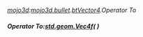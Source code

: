 _[mojo3d](../../modules/mojo3d/mojo3d-module.md):[mojo3d.bullet](../../modules/mojo3d/mojo3d-bullet.md).[btVector4](../../modules/mojo3d/mojo3d-bullet-btvector4_ext.md).Operator To_
##### Operator To:[std.geom.Vec4f](../../modules/std/std-geom-vec4f.md)(  )

